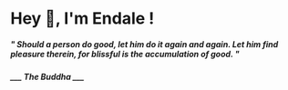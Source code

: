 <h1 title="head"> Hey 👋, I'm Endale !</h1>

**<h5><i>" Should a person do good, let him do it again and again. Let him find pleasure therein, for blissful is the accumulation of good. "</i></h5>**

*<b>___ The Buddha ___</b>*
